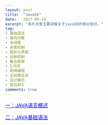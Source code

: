 ```yaml
---
layout: post
title:  "JavaSE"
date:   2017-09-19
excerpt: "本片文章主要讲解关于javaSE的相关知识。"
tag:
- 基础语法
- 面向对象
- 多线程
- 异常机制
- 图形化界面
- 反射机制
- 集合框架
- I/O流
- 网络编程
- 正则表达式
- 设计模式
- 常见API
comments: true
---
```

[<font color="blue" size="3">一：JAVA语言概述</font>](https://jackieliutao.github.io/javaStudyRoute/pages/JAVASE/java-language/)

[<font color="blue" size="3">二：JAVA基础语法</font>](https://jackieliutao.github.io/javaStudyRoute/pages/JAVASE/basic-grammer/)
